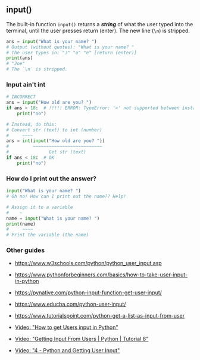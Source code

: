 ## input()

The built-in function `input()` returns a **_string_** of what the user typed into the terminal, until the user presses return (enter).
The new line (`\n`) is stripped.

```py
ans = input("What is your name? ")
# Output (without quotes): "What is your name? "
# The user types in: "J" "o" "e" [return (enter)]
print(ans)
# "Joe"
# The `\n` is stripped.
```

### Input ain't int
```py
# INCORRECT
ans = input("How old are you? ")
if ans < 18:  # !!!!! ERROR: TypeError: '<' not supported between instances of 'str' and 'int'>
    print("no")

# Instead, do this:
# Convert str (text) to int (number)
#     ~~~~
ans = int(input("How old are you? "))
#         ~~~~~~~~~~~~~~~~~~~~~~~~~~
#               Get str (text)
if ans < 18:  # OK
    print("no")
```

### How do I print out the answer?

```py
input("What is your name? ")
# Oh no! How can I print out the name?? Help!

# Assign it to a variable
#    ~
name = input("What is your name? ")
print(name)
#     ~~~~
# Print the variable (the name)
```

### Other guides

- https://www.w3schools.com/python/python_user_input.asp
- https://www.pythonforbeginners.com/basics/how-to-take-user-input-in-python
- https://pynative.com/python-input-function-get-user-input/
- https://www.educba.com/python-user-input/
- https://www.tutorialspoint.com/python-get-a-list-as-input-from-user

- [Video: "How to get Users input in Python"](https://youtu.be/1344J3t1by0?t=131)
- [Video: "Getting Input From Users | Python | Tutorial 8"](https://youtu.be/1gEZi0uJ3sw)
- [Video: "4 - Python and Getting User Input"](https://youtu.be/zWtFRd4dA_Y)
